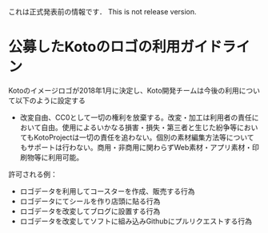 これは正式発表前の情報です．
This is not release version.

# 公募したKotoのロゴの利用ガイドライン

Kotoのイメージロゴが2018年1月に決定し、Koto開発チームは今後の利用について以下のように設定する

- 改変自由、CC0として一切の権利を放棄する。改変・加工は利用者の責任において自由。使用によるいかなる損害・損失・第三者と生じた紛争等においてもKotoProjectは一切の責任を追わない。個別の素材編集方法等についてもサポートは行わない。商用・非商用に関わらずWeb素材・アプリ素材・印刷物等に利用可能。

許可される例：
- ロゴデータを利用してコースターを作成、販売する行為
- ロゴデータにてシールを作り店頭に貼る行為
- ロゴデータを改変してブログに設置する行為
- ロゴデータを改変してソフトに組み込みGithubにプルリクエストする行為

